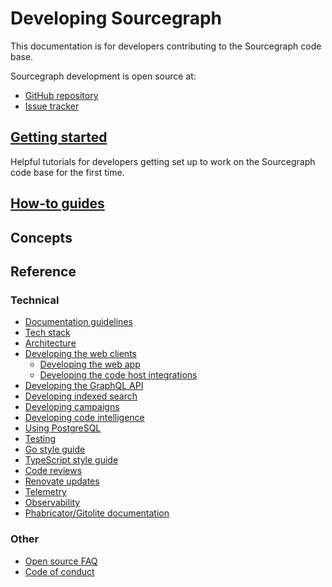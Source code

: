 # Developing Sourcegraph

This documentation is for developers contributing to the Sourcegraph code base.

Sourcegraph development is open source at:

- [GitHub repository](https://github.com/sourcegraph/sourcegraph)
- [Issue tracker](https://github.com/sourcegraph/sourcegraph/issues)

## [Getting started](getting-started/index.md)

Helpful tutorials for developers getting set up to work on the Sourcegraph code base for the first time.

## [How-to guides](how-to/index.md)



## Concepts



## Reference



### Technical


- [Documentation guidelines](documentation.md)
- [Tech stack](tech_stack.md)
- [Architecture](architecture/index.md)
- [Developing the web clients](web/index.md)
  - [Developing the web app](web/web_app.md)
  - [Developing the code host integrations](code_host_integrations.md)
- [Developing the GraphQL API](graphql_api.md)
- [Developing indexed search](zoekt.md)
- [Developing campaigns](campaigns_development.md)
- [Developing code intelligence](codeintel/index.md)
- [Using PostgreSQL](postgresql.md)
- [Testing](testing.md)
- [Go style guide](https://about.sourcegraph.com/handbook/engineering/languages/go)
- [TypeScript style guide](https://about.sourcegraph.com/handbook/engineering/languages/typescript)
- [Code reviews](https://about.sourcegraph.com/handbook/engineering/code_reviews)
- [Renovate updates](renovate.md)
- [Telemetry](telemetry.md)
- [Observability](observability.md)
- [Phabricator/Gitolite documentation](phabricator_gitolite.md)

### Other

- [Open source FAQ](https://about.sourcegraph.com/community/faq)
- [Code of conduct](https://about.sourcegraph.com/community/code_of_conduct)

